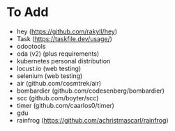 # To Add

- hey (https://github.com/rakyll/hey)
- Task (https://taskfile.dev/usage/)
- odootools
- oda (v2) (plus requirements)
- kubernetes personal distribution
- locust.io (web testing)
- selenium (web testing)
- air (github.com/cosmtrek/air)
- bombardier (github.com/codesenberg/bombardier)
- scc (github.com/boyter/scc)
- timer (github.com/caarlos0/timer)
- gdu
- rainfrog (https://github.com/achristmascarl/rainfrog)

